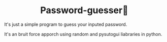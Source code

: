 <h1 align="center">
   Password-guesser👷
</h1>

It's just a simple program to guess your inputed password.<br> <p>
It's an bruit force apporch using random and pysutogui liabraries in python.
